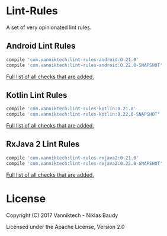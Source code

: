 Lint-Rules
==========

A set of very opinionated lint rules.

## Android Lint Rules

```groovy
compile 'com.vanniktech:lint-rules-android:0.21.0'
compile 'com.vanniktech:lint-rules-android:0.22.0-SNAPSHOT'
```

[Full list of all checks that are added.](lint-rules-android.md)

## Kotlin Lint Rules

```groovy
compile 'com.vanniktech:lint-rules-kotlin:0.21.0'
compile 'com.vanniktech:lint-rules-kotlin:0.22.0-SNAPSHOT'
```

[Full list of all checks that are added.](lint-rules-kotlin.md)

## RxJava 2 Lint Rules

```groovy
compile 'com.vanniktech:lint-rules-rxjava2:0.21.0'
compile 'com.vanniktech:lint-rules-rxjava2:0.22.0-SNAPSHOT'
```

[Full list of all checks that are added.](lint-rules-rxjava2.md)

# License

Copyright (C) 2017 Vanniktech - Niklas Baudy

Licensed under the Apache License, Version 2.0

